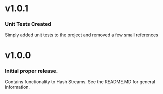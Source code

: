 # v1.0.1
### Unit Tests Created
Simply added unit tests to the project and removed a few small references


# v1.0.0
### Initial proper release.  
Contains functionality to Hash Streams.  See the README.MD for general information.
